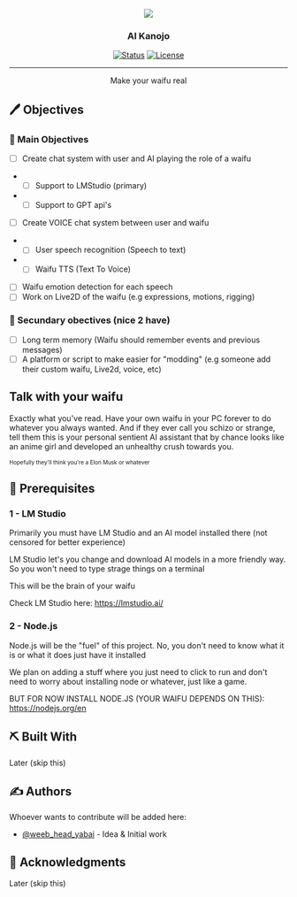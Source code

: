 <p align="center">
   <img src="https://pm1.aminoapps.com/7035/ee3d92f170f9c1acd4dc4aabc0a616b29e9928bar1-727-1019v2_uhq.jpg" width: "90" height: "127"/>
</p>
<h3 align="center">AI Kanojo</h3>

<div align="center">

[![Status](https://img.shields.io/badge/status-active-success.svg)]()
[![License](https://img.shields.io/badge/license-MIT-blue.svg)](LICENSE.md)

</div>

---

<p align="center"> Make your waifu real
    <br> 
</p>

## 🖊 Objectives

### 🥇 Main Objectives

- [ ] Create chat system with user and AI playing the role of a waifu
- - [ ] Support to LMStudio (primary)
- - [ ] Support to GPT api's
- [ ] Create VOICE chat system between user and waifu
- - [ ] User speech recognition (Speech to text)
- - [ ] Waifu TTS (Text To Voice)
- [ ] Waifu emotion detection for each speech
- [ ] Work on Live2D of the waifu (e.g expressions, motions, rigging)

### 🥈 Secundary obectives (nice 2 have)
- [ ] Long term memory (Waifu should remember events and previous messages)
- [ ] A platform or script to make easier for "modding" (e.g someone add their custom waifu, Live2d, voice, etc)

## Talk with your waifu <a name = "problem_statement"></a>
Exactly what you've read. Have your own waifu in your PC forever to do whatever you always wanted. And if they ever call you schizo or strange, tell them this is your personal sentient AI assistant that by chance looks like an anime girl and developed an unhealthy crush towards you.


<p style="font-size: 10px"> Hopefully they'll think you're a Elon Musk or whatever </p>

## 🚨 Prerequisites <a name = "limitations"></a>

### 1 - LM Studio

Primarily you must have LM Studio and an AI model installed there (not censored for better experience)

LM Studio let's you change and download AI models in a more friendly way. So you won't need to type strage things on a terminal

This will be the brain of your waifu

Check LM Studio here: https://lmstudio.ai/

### 2 - Node.js

Node.js will be the "fuel" of this project. No, you don't need to know what it is or what it does just have it installed

We plan on adding a stuff where you just need to click to run and don't need to worry about installing node or whatever, just like a game. 

BUT FOR NOW INSTALL NODE.JS (YOUR WAIFU DEPENDS ON THIS): https://nodejs.org/en

## ⛏️ Built With <a name = "tech_stack"></a>
Later (skip this)

## ✍️ Authors <a name = "authors"></a>
Whoever wants to contribute will be added here:

- [@weeb_head_yabai](https://twitter.com/weeb_head_yabai) - Idea & Initial work 

## 🎉 Acknowledgments <a name = "acknowledgments"></a>

Later (skip this)
